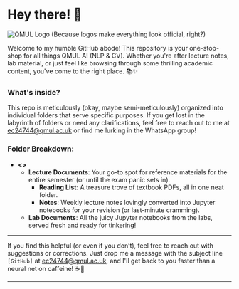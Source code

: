 # Hey there! 👋

![QMUL Logo](./images/qmul-logo.png) (Because logos make everything look official, right?)

Welcome to my humble GitHub abode! This repository is your one-stop-shop for all things QMUL AI (NLP & CV). Whether you're after lecture notes, lab material, or just feel like browsing through some thrilling academic content, you've come to the right place. 📚✨

### What's inside?
This repo is meticulously (okay, maybe semi-meticulously) organized into individual folders that serve specific purposes. If you get lost in the labyrinth of folders or need any clarifications, feel free to reach out to me at ec24744@qmul.ac.uk or find me lurking in the WhatsApp group!

### Folder Breakdown:
- **<<Subject Name>>**
   - **Lecture Documents**: Your go-to spot for reference materials for the entire semester (or until the exam panic sets in).
       - **Reading List**: A treasure trove of textbook PDFs, all in one neat folder.
       - **Notes**: Weekly lecture notes lovingly converted into Jupyter notebooks for your revision (or last-minute cramming).
   - **Lab Documents**: All the juicy Jupyter notebooks from the labs, served fresh and ready for tinkering!

---

If you find this helpful (or even if you don’t), feel free to reach out with suggestions or corrections. Just drop me a message with the subject line `[GitHub]` at ec24744@qmul.ac.uk, and I'll get back to you faster than a neural net on caffeine! ☕🤖

---